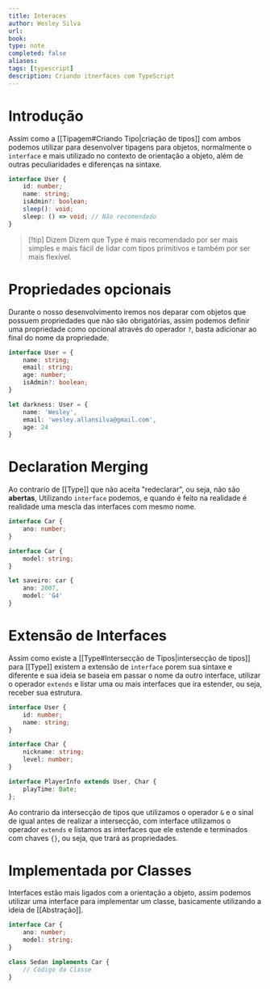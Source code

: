 ```yaml
---
title: Interaces
author: Wesley Silva
url:
book:
type: note
completed: false
aliases:
tags: [typescript]
description: Criando itnerfaces com TypeScript
---
```

# Introdução
Assim como a [[Tipagem#Criando Tipo|criação de tipos]] com ambos podemos utilizar para desenvolver tipagens para objetos, normalmente o `interface` e mais utilizado no contexto de orientação a objeto, além de outras peculiaridades e diferenças na sintaxe.

```typescript
interface User {
	id: number;
	name: string;
	isAdmin?: boolean;
	sleep(): void;
	sleep: () => void; // Não recomendado
}
```

>[!tip] Dizem
>Dizem que Type é mais recomendado por ser mais simples e mais fácil de lidar com tipos primitivos e também por ser mais flexível.

# Propriedades opcionais
Durante o nosso desenvolvimento iremos nos deparar com objetos que possuem propriedades que não são obrigatórias, assim podemos definir uma propriedade como opcional através do operador `?`, basta adicionar ao final do nome da propriedade.

```typescript
interface User = {
	name: string;
	email: string;
	age: number;
	isAdmin?: boolean;
}

let darkness: User = {
	name: 'Wesley',
	email: 'wesley.allansilva@gmail.com',
	age: 24
}
```

# Declaration Merging
Ao contrario de [[Type]] que não aceita "redeclarar", ou seja, não são **abertas**, Utilizando `interface` podemos, e quando é feito na realidade é realidade uma mescla das interfaces com mesmo nome.

```typescript
interface Car {
	ano: number;
}

interface Car {
	model: string;
}

let saveiro: car {
	ano: 2007,
	model: 'G4'
}
```

# Extensão de Interfaces
Assim como existe a [[Type#Intersecção de Tipos|intersecçâo de tipos]] para [[Type]] existem a extensão de `interface` porem sua sintaxe e diferente e sua ideia se baseia em passar o nome da outro interface, utilizar o operador `extends` e listar uma ou mais interfaces que ira estender, ou seja, receber sua estrutura.

```typescript
interface User {
	id: number;
	name: string;
}

interface Char {
	nickname: string;
	level: number;
}

interface PlayerInfo extends User, Char {
	playTime: Date;
};
```

Ao contrario da intersecção de tipos que utilizamos o operador `&` e o sinal de igual antes de realizar a intersecção, com interface utilizamos o operador `extends` e listamos as interfaces que ele estende e terminados com chaves `{}`, ou seja, que trará as propriedades.

# Implementada por Classes
Interfaces estão mais ligados com a orientação a objeto, assim podemos utilizar uma interface para implementar um classe, basicamente utilizando a ideia de [[Abstração]].

```typescript
interface Car {
	ano: number;
	model: string;
}

class Sedan implements Car {
	// Código da Classe
}
```